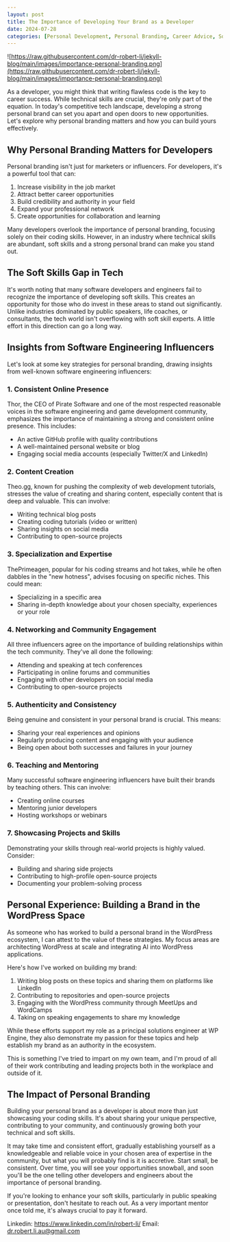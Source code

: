 ```yaml
---
layout: post
title: The Importance of Developing Your Brand as a Developer 
date: 2024-07-28
categories: [Personal Development, Personal Branding, Career Advice, Software Developer, Software Engineering]
---
```


![https://raw.githubusercontent.com/dr-robert-li/jekyll-blog/main/images/importance-personal-branding.png](https://raw.githubusercontent.com/dr-robert-li/jekyll-blog/main/images/importance-personal-branding.png)

As a developer, you might think that writing flawless code is the key to career success. While technical skills are crucial, they're only part of the equation. In today's competitive tech landscape, developing a strong personal brand can set you apart and open doors to new opportunities. Let's explore why personal branding matters and how you can build yours effectively.

## Why Personal Branding Matters for Developers

Personal branding isn't just for marketers or influencers. For developers, it's a powerful tool that can:

1. Increase visibility in the job market
2. Attract better career opportunities
3. Build credibility and authority in your field
4. Expand your professional network
5. Create opportunities for collaboration and learning

Many developers overlook the importance of personal branding, focusing solely on their coding skills. However, in an industry where technical skills are abundant, soft skills and a strong personal brand can make you stand out.

## The Soft Skills Gap in Tech

It's worth noting that many software developers and engineers fail to recognize the importance of developing soft skills. This creates an opportunity for those who do invest in these areas to stand out significantly. Unlike industries dominated by public speakers, life coaches, or consultants, the tech world isn't overflowing with soft skill experts. A little effort in this direction can go a long way.

## Insights from Software Engineering Influencers

Let's look at some key strategies for personal branding, drawing insights from well-known software engineering influencers:

### 1. Consistent Online Presence

Thor, the CEO of Pirate Software and one of the most respected reasonable voices in the software engineering and game development community, emphasizes the importance of maintaining a strong and consistent online presence. This includes:

- An active GitHub profile with quality contributions
- A well-maintained personal website or blog
- Engaging social media accounts (especially Twitter/X and LinkedIn)

### 2. Content Creation

Theo.gg, known for pushing the complexity of web development tutorials, stresses the value of creating and sharing content, especially content that is deep and valuable. This can involve:

- Writing technical blog posts
- Creating coding tutorials (video or written)
- Sharing insights on social media
- Contributing to open-source projects

### 3. Specialization and Expertise

ThePrimeagen, popular for his coding streams and hot takes, while he often dabbles in the "new hotness", advises focusing on specific niches. This could mean:

- Specializing in a specific area 
- Sharing in-depth knowledge about your chosen specialty, experiences or your role

### 4. Networking and Community Engagement

All three influencers agree on the importance of building relationships within the tech community. They've all done the following:

- Attending and speaking at tech conferences
- Participating in online forums and communities
- Engaging with other developers on social media
- Contributing to open-source projects

### 5. Authenticity and Consistency

Being genuine and consistent in your personal brand is crucial. This means:

- Sharing your real experiences and opinions
- Regularly producing content and engaging with your audience
- Being open about both successes and failures in your journey

### 6. Teaching and Mentoring

Many successful software engineering influencers have built their brands by teaching others. This can involve:

- Creating online courses
- Mentoring junior developers
- Hosting workshops or webinars

### 7. Showcasing Projects and Skills

Demonstrating your skills through real-world projects is highly valued. Consider:

- Building and sharing side projects
- Contributing to high-profile open-source projects
- Documenting your problem-solving process

## Personal Experience: Building a Brand in the WordPress Space

As someone who has worked to build a personal brand in the WordPress ecosystem, I can attest to the value of these strategies. My focus areas are architecting WordPress at scale and integrating AI into WordPress applications.

Here's how I've worked on building my brand:

1. Writing blog posts on these topics and sharing them on platforms like LinkedIn
2. Contributing to repositories and open-source projects
3. Engaging with the WordPress community through MeetUps and WordCamps
4. Taking on speaking engagements to share my knowledge

While these efforts support my role as a principal solutions engineer at WP Engine, they also demonstrate my passion for these topics and help establish my brand as an authority in the ecosystem. 

This is something I've tried to impart on my own team, and I'm proud of all of their work contributing and leading projects both in the workplace and outside of it.

## The Impact of Personal Branding

Building your personal brand as a developer is about more than just showcasing your coding skills. It's about sharing your unique perspective, contributing to your community, and continuously growing both your technical and soft skills. 

It may take time and consistent effort, gradually establishing yourself as a knowledgeable and reliable voice in your chosen area of expertise in the community, but what you will probably find is it is accretive. Start small, be consistent. Over time, you will see your opportunities snowball, and soon you'll be the one telling other developers and engineers about the importance of personal branding.

If you're looking to enhance your soft skills, particularly in public speaking or presentation, don't hesitate to reach out. As a very important mentor once told me, it's always crucial to pay it forward. 

Linkedin: https://www.linkedin.com/in/robert-li/
Email: dr.robert.li.au@gmail.com